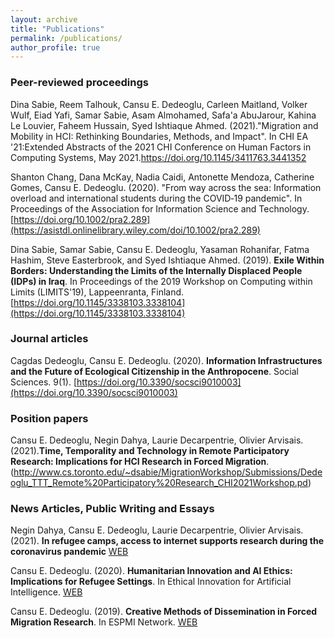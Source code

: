```yaml
---
layout: archive
title: "Publications"
permalink: /publications/
author_profile: true
---
```



### Peer-reviewed proceedings

Dina Sabie, Reem Talhouk, Cansu E. Dedeoglu, Carleen Maitland, Volker Wulf, Eiad Yafi, Samar Sabie, Asam Almohamed, Safa'a AbuJarour, Kahina Le Louvier, Faheem Hussain, Syed Ishtiaque Ahmed. (2021)."Migration and Mobility in HCI: Rethinking Boundaries, Methods, and Impact". In CHI EA '21:Extended Abstracts of the 2021 CHI Conference on Human Factors in Computing Systems, May 2021.https://doi.org/10.1145/3411763.3441352  

Shanton Chang, Dana McKay, Nadia Caidi, Antonette Mendoza, Catherine Gomes, Cansu E. Dedeoglu. (2020). "From way across the sea: Information overload and international students during the COVID‐19 pandemic". In Proceedings of the Association for Information Science and Technology. [https://doi.org/10.1002/pra2.289](https://asistdl.onlinelibrary.wiley.com/doi/10.1002/pra2.289)

Dina Sabie, Samar Sabie, Cansu E. Dedeoglu, Yasaman Rohanifar, Fatma Hashim, Steve Easterbrook, and Syed Ishtiaque Ahmed. (2019). **Exile Within Borders: Understanding the Limits of the Internally Displaced People (IDPs) in Iraq**. In Proceedings of the 2019 Workshop on Computing within Limits (LIMITS'19), Lappeenranta, Finland. [https://doi.org/10.1145/3338103.3338104](https://doi.org/10.1145/3338103.3338104)

### Journal articles

Cagdas Dedeoglu, Cansu E. Dedeoglu. (2020). **Information Infrastructures and the Future of Ecological Citizenship in the Anthropocene**. Social Sciences. 9(1).  [https://doi.org/10.3390/socsci9010003](https://doi.org/10.3390/socsci9010003) 

### Position papers

Cansu E. Dedeoglu, Negin Dahya, Laurie Decarpentrie, Olivier Arvisais. (2021).**Time, Temporality and Technology in Remote Participatory Research: Implications for HCI Research in Forced Migration**. (http://www.cs.toronto.edu/~dsabie/MigrationWorkshop/Submissions/Dedeoglu_TTT_Remote%20Participatory%20Research_CHI2021Workshop.pd) 

### News Articles, Public Writing and Essays 

Negin Dahya, Cansu E. Dedeoglu, Laurie Decarpentrie, Olivier Arvisais. (2021). **In refugee camps, access to internet supports research during the coronavirus pandemic** [WEB](https://theconversation.com/in-refugee-camps-access-to-internet-supports-research-during-the-coronavirus-pandemic-146468)  

Cansu E. Dedeoglu. (2020). **Humanitarian Innovation and AI Ethics: Implications for Refugee Settings**. In Ethical Innovation for Artificial Intelligence. [WEB](https://ei4ai.wordpress.com/2020/10/19/humanitarian-innovation-and-ai-ethics-implications-for-refugee-settings-by-cansu-e-dedeoglu-faculty-of-information-university-of-toronto/)

Cansu E. Dedeoglu. (2019). **Creative Methods of Dissemination in Forced Migration Research**. In ESPMI Network. [WEB](https://espminetwork.com/cansu-e-dedoglu-dissemination-methods/)


<!---
 {% if author.googlescholar %}
 You can also find my articles on <u><a href="{{author.googlescholar}}">my Google Scholar profile</a>.</u>
 {% endif %}
 {% include base_path %}
 {% for post in site.publications reversed %}
 {% include archive-single.html %}
 {% endfor %}
 --->
